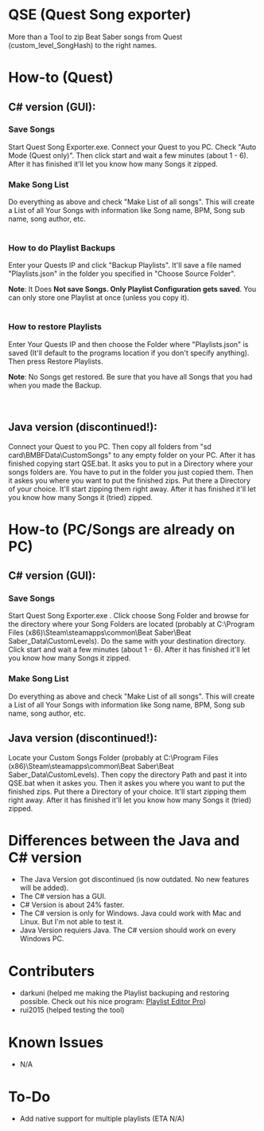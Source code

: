 # QSE (Quest Song exporter)
More than a Tool to zip Beat Saber songs from Quest (custom_level_SongHash) to the right names.

# How-to (Quest)
## C# version (GUI):
### Save Songs
Start Quest Song Exporter.exe. Connect your Quest to you PC. Check "Auto Mode (Quest only)". Then click start and wait a few minutes (about 1 - 6). After it has finished it'll let you know how many Songs it zipped.
### Make Song List
Do everything as above and check "Make List of all songs". This will create a List of all Your Songs with information like Song name, BPM, Song sub name, song author, etc.
<br/>
<br/>
### How to do Playlist Backups
Enter your Quests IP and click "Backup Playlists". It'll save a file named "Playlists.json" in the folder you specified in "Choose Source Folder". 

**Note**: It Does **Not save Songs. Only Playlist Configuration gets saved**. You can only store one Playlist at once (unless you copy it).<br/><br/>
### How to restore Playlists
Enter Your Quests IP and then choose the Folder where "Playlists.json" is saved (It'll default to the programs location if you don't specify anything). Then press Restore Playlists. 

**Note**: No Songs get restored. Be sure that you have all Songs that you had when you made the Backup.
<br/>
<br/>
<br/>

## Java version (discontinued!): 

Connect your Quest to you PC. Then copy all folders from "sd card\BMBFData\CustomSongs" to any empty folder on your PC. After it has finished copying start QSE.bat. It asks you to put in a Directory where your songs folders are. You have to put in the folder you just copied them. Then it askes you where you want to put the finished zips. Put there a Directory of your choice. It'll start zipping them right away. After it has finished it'll let you know how many Songs it (tried) zipped.

# How-to (PC/Songs are already on PC)
## C# version (GUI):
### Save Songs
Start Quest Song Exporter.exe . Click choose Song Folder and browse for the directory where your Song Folders are located (probably at C:\Program Files (x86)\Steam\steamapps\common\Beat Saber\Beat Saber_Data\CustomLevels). Do the same with your destination directory. Click start and wait a few minutes (about 1 - 6). After it has finished it'll let you know how many Songs it zipped.
### Make Song List
Do everything as above and check "Make List of all songs". This will create a List of all Your Songs with information like Song name, BPM, Song sub name, song author, etc.

## Java version (discontinued!):

Locate your Custom Songs Folder (probably at C:\Program Files (x86)\Steam\steamapps\common\Beat Saber\Beat Saber_Data\CustomLevels). Then copy the directory Path and past it into QSE.bat when it askes you. Then it askes you where you want to put the finished zips. Put there a Directory of your choice. It'll start zipping them right away. After it has finished it'll let you know how many Songs it (tried) zipped.

# Differences between the Java and C# version
- The Java Version got discontinued (is now outdated. No new features will be added).
- The C# version has a GUI.
- C# Version is about 24% faster.
- The C# version is only for Windows. Java could work with Mac and Linux. But I'm not able to test it.
- Java Version requiers Java. The C# version should work on every Windows PC.

# Contributers
- darkuni (helped me making the Playlist backuping and restoring possible. Check out his nice program: [Playlist Editor Pro](https://beatsaberquest.com/bmbf/my-tools/playlist-editor-pro/#:~:text=Playlist%20Editor%20Pro%20is%20a,details%20and%20download%20it%20here.))
- rui2015 (helped testing the tool)

# Known Issues
- N/A

# To-Do
- Add native support for multiple playlists (ETA N/A)
